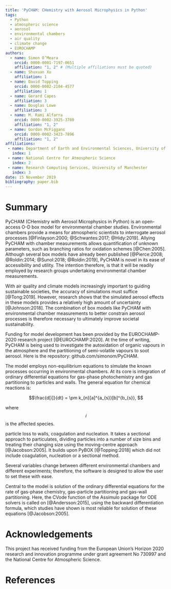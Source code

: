 ```yaml
---
title: 'PyCHAM: CHemistry with Aerosol Microphysics in Python'
tags:
  - Python
  - atmospheric science
  - aerosol
  - environmental chambers
  - air quality
  - climate change
  - EUROCHAMP
authors:
  - name: Simon O’Meara
    orcid: 0000-0001-7197-0651
    affiliation: "1, 2" # (Multiple affiliations must be quoted)
  - name: Shuxuan Xu
    affiliation: 1
  - name: David Topping
    orcid: 0000-0002-2104-4577
    affiliation: 1
  - name: Gerard Capes
    affiliation: 3
  - name: Douglas Lowe
    affiliation: 3
  - name: M. Rami Alfarra
    orcid: 0000-0002-3925-3780
    affiliation: "1, 2"
  - name: Gordon McFiggans
    orcid: 0000-0002-3423-7896
    affiliation: "1, 2"
affiliations:
 - name: Department of Earth and Environmental Sciences, University of Manchester
   index: 1
 - name: National Centre for Atmospheric Science
   index: 2
 - name: Research Computing Services, University of Manchester
   index: 3
date: 15 November 2019
bibliography: paper.bib
---
```


# Summary

PyCHAM (CHemistry with Aerosol Microphysics in Python) is an open-access O-D box model for environmental chamber studies.  Environmental chambers provide a means for atmospheric scientists to interrogate aerosol processes [@Finlayson:2000; @Schwantes:2017; @Hidy:2019].  Allying PyCHAM with chamber measurements allows quantification of unknown parameters, such as branching ratios for oxidation schemes [@Chen:2005].  Although several box models have already been published [@Pierce:2008; @Roldin:2014; @Sunol:2018; @Roldin:2019], PyCHAM is novel in its ease of accessibility and utility.  The intention therefore, is that it will be readily employed by research groups undertaking environmental chamber measurements.

With air quality and climate models increasingly important to guiding sustainable societies, the accuracy of simulations must suffice [@Tong:2019].  However, research shows that the simulated aerosol effects in these models provides a relatively high amount of uncertainty [@Johnson:2018].  The combination of box models like PyCHAM with environmental chamber measurements to better constrain aerosol processes is therefore necessary to ultimately improve societal sustainability.

Funding for model development has been provided by the EUROCHAMP-2020 research project [@EUROCHAMP:2020].  At the time of writing, PyCHAM is being used to investigate the autoxidation of organic vapours in the atmosphere and the partitioning of semi-volatile vapours to soot aerosol.  Here is the repository: github.com/simonom/PyCHAM.

The model employs non-equilibrium equations to simulate the known processes occurring in environmental chambers.  At its core is integration of ordinary differential equations for gas-phase photochemistry and gas partitioning to particles and walls.  The general equation for chemical reactions is: 

$$\frac{d[i]}{dt} = \pm k_{n}[a]^{a_{s}}[b]^{b_{s}},
$$

where $$i$$ is the affected species.


particle loss to walls, coagulation and nucleation.  It takes a sectional approach to particulates, dividing particles into a number of size bins and treating their changing size using the moving-centre approach [@Jacobson:2005].  It builds upon PyBOX [@Topping:2018] which did not include coagulation, nucleation or a sectional method.

Several variables change between different environmental chambers and different experiments; therefore, the software is designed to allow the user to set these with ease.

Central to the model is solution of the ordinary differential equations for the rate of gas-phase chemistry, gas-particle partitioning and gas-wall partitioning.  Here, the CVode function of the Assimulo package for ODE solvers is called on [@Andersson:2015], using the backward differentiation formula, which studies have shown is most reliable for solution of these equations [@Jacobson:2005].

# Acknowledgements

This project has received funding from the European Union’s Horizon 2020 research and innovation programme under grant agreement No 730997 and the National Centre for Atmospheric Science.

# References
